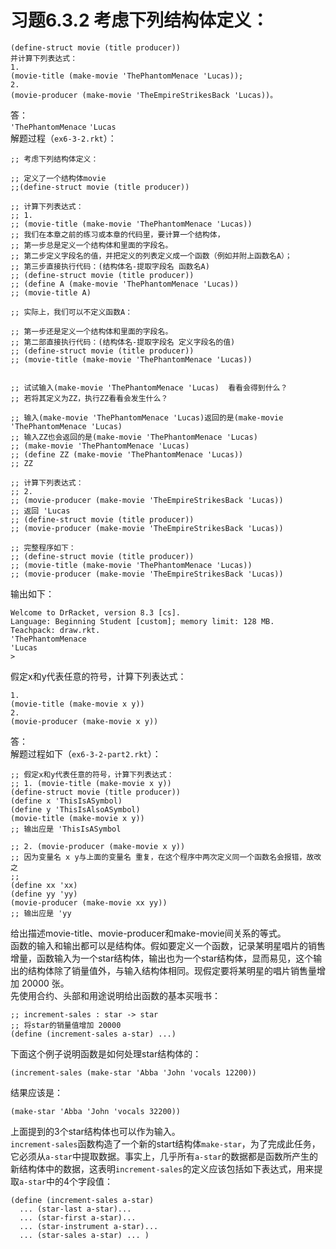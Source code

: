 # 习题6.3.2 考虑下列结构体定义：
```
(define-struct movie (title producer))
并计算下列表达式：
1.
(movie-title (make-movie 'ThePhantomMenace 'Lucas));
2.
(movie-producer (make-movie 'TheEmpireStrikesBack 'Lucas))。
```
答：  
`'ThePhantomMenace`
`'Lucas`  
解题过程（`ex6-3-2.rkt`）：  
```
;; 考虑下列结构体定义：

;; 定义了一个结构体movie
;;(define-struct movie (title producer))

;; 计算下列表达式：
;; 1. 
;; (movie-title (make-movie 'ThePhantomMenace 'Lucas))
;; 我们在本章之前的练习或本章的代码里，要计算一个结构体，
;; 第一步总是定义一个结构体和里面的字段名。
;; 第二步定义字段名的值，并把定义的列表定义成一个函数（例如并附上函数名A）；
;; 第三步直接执行代码：(结构体名-提取字段名 函数名A)
;; (define-struct movie (title producer))
;; (define A (make-movie 'ThePhantomMenace 'Lucas))
;; (movie-title A)

;; 实际上，我们可以不定义函数A：

;; 第一步还是定义一个结构体和里面的字段名。
;; 第二部直接执行代码：(结构体名-提取字段名 定义字段名的值)
;; (define-struct movie (title producer))
;; (movie-title (make-movie 'ThePhantomMenace 'Lucas))


;; 试试输入(make-movie 'ThePhantomMenace 'Lucas)  看看会得到什么？
;; 若将其定义为ZZ，执行ZZ看看会发生什么？

;; 输入(make-movie 'ThePhantomMenace 'Lucas)返回的是(make-movie 'ThePhantomMenace 'Lucas)
;; 输入ZZ也会返回的是(make-movie 'ThePhantomMenace 'Lucas)
;; (make-movie 'ThePhantomMenace 'Lucas)
;; (define ZZ (make-movie 'ThePhantomMenace 'Lucas))
;; ZZ

;; 计算下列表达式：
;; 2. 
;; (movie-producer (make-movie 'TheEmpireStrikesBack 'Lucas))
;; 返回 'Lucas
;; (define-struct movie (title producer))
;; (movie-producer (make-movie 'TheEmpireStrikesBack 'Lucas))

;; 完整程序如下：
;; (define-struct movie (title producer))
;; (movie-title (make-movie 'ThePhantomMenace 'Lucas))
;; (movie-producer (make-movie 'TheEmpireStrikesBack 'Lucas))
```
输出如下：
```
Welcome to DrRacket, version 8.3 [cs].
Language: Beginning Student [custom]; memory limit: 128 MB.
Teachpack: draw.rkt.
'ThePhantomMenace
'Lucas
> 
```
  
假定x和y代表任意的符号，计算下列表达式：
```
1.
(movie-title (make-movie x y))
2.
(movie-producer (make-movie x y))
```
答：  
解题过程如下（`ex6-3-2-part2.rkt`）：  
```
;; 假定x和y代表任意的符号，计算下列表达式：
;; 1. (movie-title (make-movie x y))
(define-struct movie (title producer))
(define x 'ThisIsASymbol)
(define y 'ThisIsAlsoASymbol)
(movie-title (make-movie x y))
;; 输出应是 'ThisIsASymbol

;; 2. (movie-producer (make-movie x y))
;; 因为变量名 x y与上面的变量名 重复，在这个程序中两次定义同一个函数名会报错，故改之
;; 
(define xx 'xx)
(define yy 'yy)
(movie-producer (make-movie xx yy))
;; 输出应是 'yy
```
给出描述movie-title、movie-producer和make-movie间关系的等式。  
函数的输入和输出都可以是结构体。假如要定义一个函数，记录某明星唱片的销售增量，函数输入为一个star结构体，输出也为一个star结构体，显而易见，这个输出的结构体除了销量值外，与输入结构体相同。现假定要将某明星的唱片销售量增加 20000 张。  
先使用合约、头部和用途说明给出函数的基本买哦书：
```
;; increment-sales : star -> star
;; 将star的销量值增加 20000
(define (increment-sales a-star) ...)
```
下面这个例子说明函数是如何处理star结构体的：  
```
(increment-sales (make-star 'Abba 'John 'vocals 12200))
```
结果应该是：
```
(make-star 'Abba 'John 'vocals 32200))
```
上面提到的3个star结构体也可以作为输入。  
`increment-sales`函数构造了一个新的start结构体`make-star`，为了完成此任务，它必须从`a-star`中提取数据。事实上，几乎所有`a-star`的数据都是函数所产生的新结构体中的数据，这表明`increment-sales`的定义应该包括如下表达式，用来提取`a-star`中的4个字段值：
```
(define (increment-sales a-star)
  ... (star-last a-star)...
  ... (star-first a-star)...
  ... (star-instrument a-star)...
  ... (star-sales a-star) ... )
```

